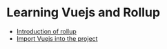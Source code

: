# Learning Vuejs and Rollup

* [Introduction of rollup](./notes/rollup_intro.md)
* [Import Vuejs into the project](./notes/import_vue.md)
